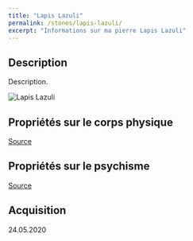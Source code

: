 ```yaml
---
title: "Lapis Lazuli"
permalink: /stones/lapis-lazuli/
excerpt: "Informations sur ma pierre Lapis Lazuli"
---
```


## Description
Description.

![Lapis Lazuli](/images/stones//images/LapisLazuli_Kerstin_20200524.jpg.jpg "Lapis Lazuli")

## Propriétés sur le corps physique


[Source](https://)


## Propriétés sur le psychisme


[Source](https://)

## Acquisition


24.05.2020
